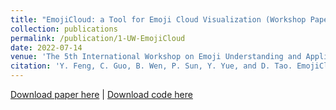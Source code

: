 ```yaml
---
title: "EmojiCloud: a Tool for Emoji Cloud Visualization (Workshop Paper)"
collection: publications
permalink: /publication/1-UW-EmojiCloud
date: 2022-07-14
venue: 'The 5th International Workshop on Emoji Understanding and Applications in Social Media at the 2022 Annual Conference of the North American Chapter of the Association for Computational Linguistics (EMOJI@NAACL)'
citation: 'Y. Feng, C. Guo, B. Wen, P. Sun, Y. Yue, and D. Tao. EmojiCloud: a Tool for Emoji Cloud Visualization. The 5th International Workshop on Emoji Understanding and Applications in Social Media at the 2022 Annual Conference of the North American Chapter of the Association for Computational Linguistics (EMOJI@NAACL), 2022.'
---
```

<a href = "http://chengguo2000.github.io/files/Papers/EmojiCloud.pdf">Download paper here</a>
|
<a href = "https://pypi.org/project/EmojiCloud/">Download code here</a>
